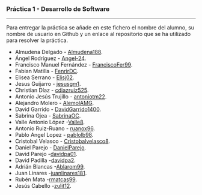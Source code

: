 ### Práctica 1 - Desarrollo de Software
---

Para entregar la práctica se añade en este fichero el nombre del alumno, su nombre de usuario en Github y un enlace al repositorio que se ha utilizado para resolver la práctica.

* Almudena Delgado - [Almudena188](https://github.com/Almudena188/Calculadora-Sencilla).
* Ángel Rodríguez - [Angel-24](https://github.com/Angel-24/Entornos-de-Desarrollo/blob/main/src/AplicacionCalculadoraAndroidStudioAngelRodriguezAguilera.zip).
* Francisco Manuel Fernández - [FranciscoFer99](https://github.com/FranciscoFer99/Calculator).
* Fabian Matilla - [FenrirDC](https://github.com/Fenrir-DC/calculadoraAndroidStudio).
* Elisea Serrano - [Elisj02](https://github.com/Elisj02/EntornosDesarrollo/tree/master/Calculadora).
* Jesus Guijarro - [jesusgm1](https://github.com/jesusgm1/Calculadora-Prueba).
* Christian Díaz - [cdiazruiz525](https://github.com/cdiazruiz525/MinCalc_ChristianDiazRuiz.git).
* Antonio Jesús Trujillo - [antoniotm22](https://github.com/antoniotm22/PracticaED/blob/master/README.md).
* Alejandro Molero - [AlemolAMG](https://github.com/alemolamg/calculadoraAndroid).
* David Garrido - [DavidGarrido1400](https://github.com/DavidGarrido1400/Calculadora.git).
* Sabrina Ojea - [SabrinaOC](https://github.com/SabrinaOC/SabrinaEjerciciosEntornosDesarrollo.git).
* Valle Antonio López -[Valle8](https://github.com/Valle8/calculadora.git).
* Antonio Ruiz-Ruano - [ruanox96](https://github.com/ruanox96/EntornosDesarrolloARRAZ/tree/main/calculadora/src).
* Pablo Angel Lopez - [pablolb98](https://github.com/Pablolb98/CalculadoraAndroidStudio.git).
* Cristobal Velasco - [Cristobalvelasco8](https://github.com/cristobalvelasco8/EntornosDesarrollo/tree/main/calculadora/src).
* Daniel Parejo - [DanielParejo](https://github.com/DanielParejo/calculadora).
* David Parejo -[davidpa01](https://github.com/davidpa01/CalculadoraAndroid.git).
* David Padilla -[davidpa2](https://github.com/davidpa2/AndroidCalculator).
* Adrián Blancas -[Ablarom99](https://github.com/Ablarom99/QuickMathsCalculator.git).
* Juan Linares -[juanlinares181](https://github.com/juanlinares181/Calculadora).
* Rubén Mata -[rmatcas99](https://github.com/rmatcas99/CalculadoraAndoridStudio).
* Jesús Cabello -[zulit12](https://github.com/zulit12/Calculadora.git).
